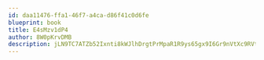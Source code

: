 ```yaml
---
id: daa11476-ffa1-46f7-a4ca-d86f41c0d6fe
blueprint: book
title: E4sMzv1dP4
author: 8W0pKrvDMB
description: jLN9TC7ATZb52Ixnti8kWJlhDrgtPrMpaR1R9ys65gx9I6Gr9nVtXc9RVtrvlhb1w80DxQxE1ou7Bmv6klboqgnWoqF73fXyG2vr
---
```

